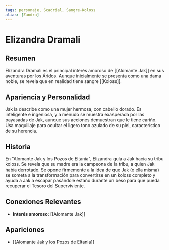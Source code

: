 ```yaml
---
tags: personaje, Scadrial, Sangre-Koloss
alias: [Zandra]
---
```


# Elizandra Dramali

## Resumen
Elizandra Dramali es el principal interés amoroso de [[Alomante Jak]] en sus aventuras por los Áridos. Aunque inicialmente se presenta como una dama noble, se revela que en realidad tiene sangre [[Koloss]].

## Apariencia y Personalidad
Jak la describe como una mujer hermosa, con cabello dorado. Es inteligente e ingeniosa, y a menudo se muestra exasperada por las payasadas de Jak, aunque sus acciones demuestran que le tiene cariño. Usa maquillaje para ocultar el ligero tono azulado de su piel, característico de su herencia.

## Historia
En "Alomante Jak y los Pozos de Eltania", Elizandra guía a Jak hacia su tribu koloss. Se revela que su madre era la campeona de la tribu, a quien Jak había derrotado. Se opone firmemente a la idea de que Jak (o ella misma) se someta a la transformación para convertirse en un koloss completo y ayuda a Jak a escapar pasándole estaño durante un beso para que pueda recuperar el Tesoro del Superviviente.

## Conexiones Relevantes
* **Interés amoroso:** [[Alomante Jak]]

## Apariciones
* [[Alomante Jak y los Pozos de Eltania]]
